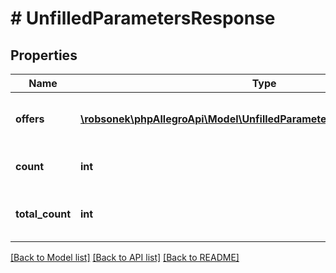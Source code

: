 # # UnfilledParametersResponse

## Properties

Name | Type | Description | Notes
------------ | ------------- | ------------- | -------------
**offers** | [**\robsonek\phpAllegroApi\Model\UnfilledParametersResponseOffersInner[]**](UnfilledParametersResponseOffersInner.md) | List of offers unfilled parameters. | [optional]
**count** | **int** | Number of returned elements. | [optional]
**total_count** | **int** | Total number of available elements. | [optional]

[[Back to Model list]](../../README.md#models) [[Back to API list]](../../README.md#endpoints) [[Back to README]](../../README.md)
